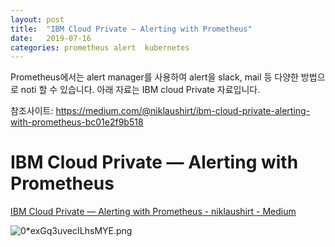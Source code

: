 ```yaml
---
layout: post
title:  "IBM Cloud Private — Alerting with Prometheus"
date:   2019-07-16
categories: prometheus alert  kubernetes
---
```

Prometheus에서는 alert manager를 사용하여 alert을 slack, mail 등 다양한 방법으로 noti 할 수 있습니다. 아래 자료는 IBM cloud Private 자료입니다.

참조사이트: https://medium.com/@niklaushirt/ibm-cloud-private-alerting-with-prometheus-bc01e2f9b518

# IBM Cloud Private — Alerting with Prometheus

[IBM Cloud Private — Alerting with Prometheus - niklaushirt - Medium](https://medium.com/@niklaushirt/ibm-cloud-private-alerting-with-prometheus-bc01e2f9b518)

![0*exGq3uvecILhsMYE.png](https://miro.medium.com/max/700/0*exGq3uvecILhsMYE.png)
